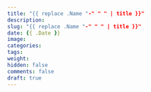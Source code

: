 ```yaml
---
title: "{{ replace .Name "-" " " | title }}"
description: 
slug: "{{ replace .Name "-" " " | title }}"
date: {{ .Date }}
image:
categories:
tags:
weight:
hidden: false
comments: false
draft: true
---
```

